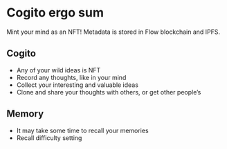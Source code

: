 # Cogito ergo sum

Mint your mind as an NFT! Metadata is stored in Flow blockchain and IPFS.

## Cogito
- Any of your wild ideas is NFT
- Record any thoughts, like in your mind
- Collect your interesting and valuable ideas
- Clone and share your thoughts with others, or get other people’s

## Memory
- It may take some time to recall your memories
- Recall difficulty setting
